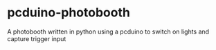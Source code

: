 pcduino-photobooth
==================

A photobooth written in python using  a pcduino to switch on lights and capture trigger input
